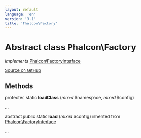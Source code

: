 ```yaml
---
layout: default
language: 'en'
version: '3.1'
title: 'Phalcon\Factory'
---
```

# Abstract class **Phalcon\Factory**

*implements* [Phalcon\FactoryInterface](/3.1/en/api/Phalcon_FactoryInterface)

<a href="https://github.com/phalcon/cphalcon/tree/v3.1.0/phalcon/factory.zep" class="btn btn-default btn-sm">Source on GitHub</a>

## Methods
protected static  **loadClass** (*mixed* $namespace, *mixed* $config)

...


abstract public static  **load** (*mixed* $config) inherited from [Phalcon\FactoryInterface](/3.1/en/api/Phalcon_FactoryInterface)

...


